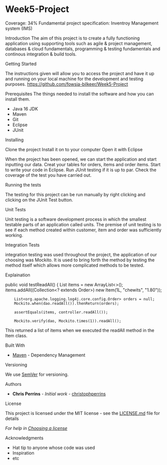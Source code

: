 # Week5-Project
Coverage: 34%
Fundamental project specification: Inventroy Management system (IMS)

Introduction 
The aim of this project is to create a fully functioning application using supporting tools such as agile & project management, databases & cloud fundamentals, programming & testing fundamentals and continous integration & build tools.


Getting Started

The instructions given will allow you to access the project and have it up and running on your local machine for the development and testing purposes. 
https://github.com/fowsia-bilkeer/Week5-Project

Prerequisites
The things needed to install the software and how you can install them.
- Java 16 JDK
- Maven
- Git
- Eclipse 
- JUnit 


Installing

Clone the project
Install it on to your computer 
Open it with Eclipse

When the project has been opened, we can start the application and start inputting our data. Creat your tables for orders, items and order items. Start to write your code in Eclipse. Run JUnit testing if it is up to par. Check the coverage of the test you have carried out.

 Running the tests

The testing for this project can be run manually by right clicking and clicking on the JUnit Test button. 

 Unit Tests 

Unit testing is a software development process in which the smallest testable parts of an application called units.
The premise of unit testing is to see if each method created within customer, item and order was sufficiently working. 

 Integration Tests 

integration testing was used throughout the project, the application of our choosing was Mockito. It is used to bring forth the method by testing the method itself which allows more complicated methods to be tested. 

Explaination


public void testReadAll() {
		List<Order> items = new ArrayList<>();
		items.addAll((Collection<? extends Order>) new Item(1L, "chewits", "1.80"));
		
		List<org.apache.logging.log4j.core.config.Order> orders = null;
		Mockito.when(dao.readAll()).thenReturn(orders);
		
		assertEquals(items, controller.readAll());
		
		Mockito.verify(dao, Mockito.times(1)).readAll();

This returned a list of items when we executed the readAll method in the Item class.


Built With

* [Maven](https://maven.apache.org/) - Dependency Management

 Versioning

We use [SemVer](http://semver.org/) for versioning.

Authors

* **Chris Perrins** - *Initial work* - [christophperrins](https://github.com/christophperrins)

License

This project is licensed under the MIT license - see the [LICENSE.md](LICENSE.md) file for details 

*For help in [Choosing a license](https://choosealicense.com/)*

Acknowledgments

* Hat tip to anyone whose code was used
* Inspiration
* etc

